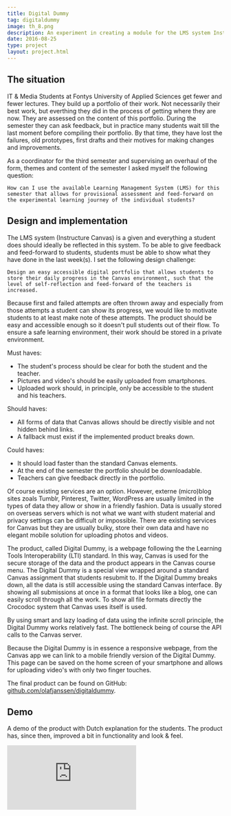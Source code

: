 ```yaml
---
title: Digital Dummy
tag: digitaldummy
image: th_8.png
description: An experiment in creating a module for the LMS system Instructure Canvas. It is a blog-like portfolio for students to show their daily progress in an easy accessible way.
date: 2016-08-25
type: project
layout: project.html
---
```


## The situation
IT & Media Students at Fontys University of Applied Sciences get fewer and fewer lectures. They build up a portfolio of their work. Not necessarily their best work, but everthing they did in the process of getting where they are now. They are assessed on the content of this portfolio. During the semester they can ask feedback, but in practice many students wait till the last moment before compiling their portfolio. By that time, they have lost the failures, old prototypes, first drafts and their motives for making changes and improvements.

As a coordinator for the third semester and supervising an overhaul of the form, themes and content of the semester I asked myself the following question:

`How can I use the available Learning Management System (LMS) for this semester that allows for provisional assessment and feed-forward on the experimental learning journey of the individual students?`

## Design and implementation
The LMS system (Instructure Canvas) is a given and everything a student does should ideally be reflected in this system. To be able to give feedback and feed-forward to students, students must be able to show what they have done in the last week(s). I set the following design challenge:

`Design an easy accessible digital portfolio that allows students to store their daily progress in the Canvas environment, such that the level of self-reflection and feed-forward of the teachers is increased.
`

Because first and failed attempts are often thrown away and especially from those attempts a student can show its progress, we would like to motivate students to at least make note of these attempts. The product should be easy and accessible enough so it doesn't pull students out of their flow. To ensure a safe learning environment, their work should be stored in a private environment.

Must haves: 
* The student's process should be clear for both the student and the teacher.
* Pictures and video's should be easily uploaded from smartphones.
* Uploaded work should, in principle, only be accessible to the student and his teachers.

Should haves:
* All forms of data that Canvas allows should be directly visible and not hidden behind links.
* A fallback must exist if the implemented product breaks down.

Could haves:
* It should load faster than the standard Canvas elements.
* At the end of the semester the portfolio should be downloadable.
* Teachers can give feedback directly in the portfolio.

Of course existing services are an option. However, externe (micro)blog sites zoals Tumblr, Pinterest, Twitter, WordPress are usually limited in the types of data they allow or show in a friendly fashion. Data is usually stored on overseas servers which is not what we want with student material and privacy settings can be difficult or impossible. There are existing services for Canvas but they are usually bulky, store their own data and have no elegant mobile solution for uploading photos and videos.

The product, called Digital Dummy, is a webpage following the the Learning Tools Interoperability (LTI) standard. In this way, Canvas is used for the secure storage of the data and the product appears in the Canvas course menu. The Digital Dummy is a special view wrapped around a standard Canvas assignment that students resubmit to. If the  Digital Dummy breaks down, all the data is still accessible using the standard Canvas interface. By showing all submissions at once in a format that looks like a blog, one can easily scroll through all the work. To show all file formats directly the Crocodoc system that Canvas uses itself is used.

By using smart and lazy loading of data using the infinite scroll principle, the Digital Dummy works relatively fast. The bottleneck being of course the API calls to the Canvas server.

Because the Digital Dummy is in essence a responsive webpage, from the Canvas app we can link to a mobile friendly version of the Digital Dummy. This page can be saved on the home screen of your smartphone and allows for uploading video's with only two finger touches.

The final product can be found on GitHub: [github.com/olafjanssen/digitaldummy](https://github.com/olafjanssen/digitaldummy).

## Demo
A demo of the product with Dutch explanation for the students. The product has, since then, improved a bit in functionality and look & feel.

<div class="embed-container"><iframe src="https://www.youtube.com/embed/TypSn1CsCoM" frameborder="0" allowfullscreen></iframe></div>
